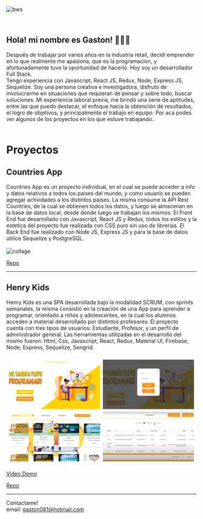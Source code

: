 ![bws](https://user-images.githubusercontent.com/81445960/142713846-ccce7a77-74a9-4056-baa8-94a44ac8ac30.png)

  
<br/>

## Hola! mi nombre es Gaston! 👋👋👋

Después de trabajar por varios años en la industria retail, decidí emprender en lo que realmente me apasiona, que es la programacion, y afortunadamente tuve la oportunidad de hacerlo. Hoy soy un desarrollador Full Stack.  
Tengo experiencia con Javascript, React JS, Redux, Node, Express JS, Sequelize.
Soy una persona creativa e investigadora, disfruto de involucrarme en situaciones que requieran de pensar y sobre todo, buscar soluciones.
Mi experiencia laboral previa, me brindó una serie de aptitudes, entre las que puedo destacar, el enfoque hacia la obtención de resultados, el logro de objetivos, y principalmente el trabajo en equipo.
Por aca podes ver algunos de los proyectos en los que estuve trabajando..
<br/>
<br/>

# Proyectos

## Countries App

Countries App es un proyecto individual, en el cual se puede acceder a info y datos relativos a todos los paises del mundo, y como usuario se pueden agregar actividades a los distintos paises. La misma consume la API Rest Countries, de la cual se obtienen todos los datos, y luego se almacenan en la base de datos local, desde donde luego se trabajan los mismos. 
El Front End fue desarrollado con Javascript, React JS y Redux, todos los estilos y la estetica del proyecto fue realizada con CSS puro sin uso de librerias.
El Back End fue realizado con Node JS, Express JS y para la base de datos utilice Sequelize y PostgreSQL. 
<br/>
<br/>
![collage](https://user-images.githubusercontent.com/81445960/142713856-53eb43dd-ba46-4483-9ed7-5dad1bb851b8.jpg)

[Repo](https://github.com/gaston081/PI-Countries)
_______________________________________________________________________________________________________________________________________________________________________________
## Henry Kids

Henry Kids es una SPA desarrollada bajo la modalidad SCRUM, con sprints semanales, la misma consistió en la creación de una App para aprender a programar, orientado a niños y adolescentes, en la cual los alumnos acceden a material desarrollado por distintos profesores.
El proyecto cuenta con tres tipos de usuarios: Estudiante, Profesor, y un perfil de administrador general.
Las herramientas utilizadas en el desarrollo del mismo fueron: Html, Css, Javascript, React, Redux, Material UI, Firebase, Node, Express, Sequelize, Sengrid.
<br/>
<br/>
![HKids](https://github.com/gaston081/gaston081/blob/main/images/HKids.jpg?raw=true)

[Video Demo](https://drive.google.com/file/d/1pDg6e-tgW-pUzSXQFWPmBN8qcOZVlhIj/view?usp=sharing)

[Repo](https://github.com/gaston081/Henry-Kids-1)



__________________________________________________________________________________________________________________________

Contactame!  
email: gaston081@hotmail.com



